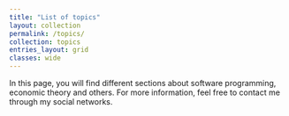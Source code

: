```yaml
---
title: "List of topics"
layout: collection
permalink: /topics/
collection: topics
entries_layout: grid
classes: wide
---
```


In this page, you will find different sections about software programming, economic theory and others. For more information, feel free to contact me through my social networks.